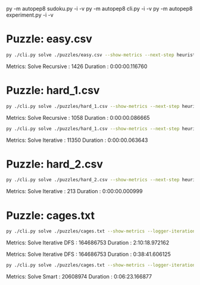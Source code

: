 py -m autopep8 sudoku.py -i -v
py -m autopep8 cli.py -i -v
py -m autopep8 experiment.py -i -v

# Puzzle: easy.csv

```bash
py ./cli.py solve ./puzzles/easy.csv --show-metrics --next-step heuristic2 --solve-type recursive --collect-next-steps valid_blocks --solution-path ./puzzles/easy_solution_1.csv
```

Metrics: 
    Solve Recursive : 1426
    Duration        : 0:00:00.116760

# Puzzle: hard_1.csv

```bash
py ./cli.py solve ./puzzles/hard_1.csv --show-metrics --next-step heuristic2 --solve-type recursive --collect-next-steps valid_blocks --solution-path ./puzzles/hard_1_solution.csv
```

Metrics: 
    Solve Recursive : 1058
    Duration        : 0:00:00.086665

```bash
py ./cli.py solve ./puzzles/hard_1.csv --show-metrics --next-step heuristic1 --solve-type iterative --collect-next-steps valid_options --solution-path ./puzzles/hard_1_solution.csv
```

Metrics: 
    Solve Iterative : 11350
    Duration        : 0:00:00.063643

# Puzzle: hard_2.csv

```bash
py ./cli.py solve ./puzzles/hard_2.csv --show-metrics --next-step heuristic1 --solve-type iterative --collect-next-steps valid_options --solution-path ./puzzles/hard_2_solution.csv
```

Metrics:
    Solve Iterative : 213
    Duration        : 0:00:00.000999

# Puzzle: cages.txt

```bash
py ./cli.py solve ./puzzles/cages.txt --show-metrics --logger-iterations 100000 --solution-path ./puzzles/cages_solution.txt
```

Metrics: 
    Solve Iterative DFS : 164686753
    Duration            : 2:10:18.972162


Metrics: 
    Solve Iterative DFS : 164686753
    Duration            : 0:38:41.606125

```bash
py ./cli.py solve ./puzzles/cages.txt --show-metrics --logger-iterations 100000 --solution-path ./puzzles/cages_solution.txt --solve-type smart 
```

Metrics: 
    Solve Smart : 20608974
    Duration    : 0:06:23.166877
